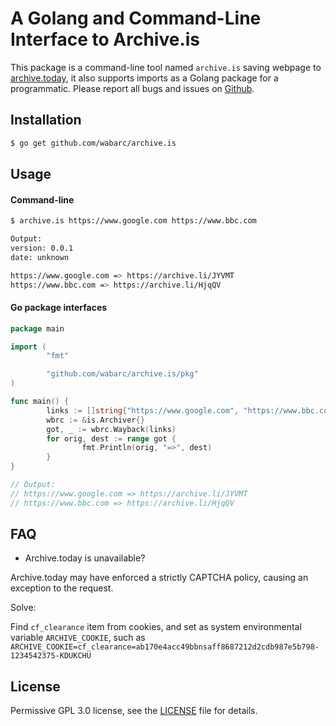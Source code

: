 # A Golang and Command-Line Interface to Archive.is

This package is a command-line tool named `archive.is` saving webpage to [archive.today](https://archive.today), it also supports imports as a Golang package for a programmatic. Please report all bugs and issues on [Github](https://github.com/wabarc/archive.is/issues).

## Installation

```sh
$ go get github.com/wabarc/archive.is
```

## Usage

#### Command-line

```sh
$ archive.is https://www.google.com https://www.bbc.com

Output:
version: 0.0.1
date: unknown

https://www.google.com => https://archive.li/JYVMT
https://www.bbc.com => https://archive.li/HjqQV
```

#### Go package interfaces

```go
package main

import (
        "fmt"

        "github.com/wabarc/archive.is/pkg"
)

func main() {
        links := []string{"https://www.google.com", "https://www.bbc.com"}
        wbrc := &is.Archiver{}
        got, _ := wbrc.Wayback(links)
        for orig, dest := range got {
                fmt.Println(orig, "=>", dest)
        }
}

// Output:
// https://www.google.com => https://archive.li/JYVMT
// https://www.bbc.com => https://archive.li/HjqQV
```

## FAQ

- Archive.today is unavailable?

Archive.today may have enforced a strictly CAPTCHA policy, causing an exception to the request.

Solve:

Find `cf_clearance` item from cookies, and set as system environmental variable `ARCHIVE_COOKIE`,
such as `ARCHIVE_COOKIE=cf_clearance=ab170e4acc49bbnsaff8687212d2cdb987e5b798-1234542375-KDUKCHU`

## License

Permissive GPL 3.0 license, see the [LICENSE](https://github.com/wabarc/archive.is/blob/master/LICENSE) file for details.

